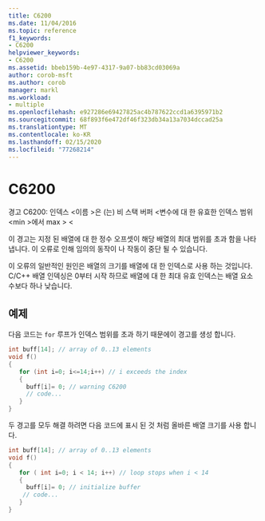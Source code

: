 ```yaml
---
title: C6200
ms.date: 11/04/2016
ms.topic: reference
f1_keywords:
- C6200
helpviewer_keywords:
- C6200
ms.assetid: bbeb159b-4e97-4317-9a07-bb83cd03069a
author: corob-msft
ms.author: corob
manager: markl
ms.workload:
- multiple
ms.openlocfilehash: e927286e69427825ac4b787622ccd1a6395971b2
ms.sourcegitcommit: 68f893f6e472df46f323db34a13a7034dccad25a
ms.translationtype: MT
ms.contentlocale: ko-KR
ms.lasthandoff: 02/15/2020
ms.locfileid: "77268214"
---
```

# <a name="c6200"></a>C6200
경고 C6200: 인덱스 \<이름 >은 (는) 비 스택 버퍼 \<변수에 대 한 유효한 인덱스 범위 \<min >에서 max > \<

 이 경고는 지정 된 배열에 대 한 정수 오프셋이 해당 배열의 최대 범위를 초과 함을 나타냅니다. 이 오류로 인해 임의의 동작이 나 작동이 중단 될 수 있습니다.

 이 오류의 일반적인 원인은 배열의 크기를 배열에 대 한 인덱스로 사용 하는 것입니다. C/C++ 배열 인덱싱은 0부터 시작 하므로 배열에 대 한 최대 유효 인덱스는 배열 요소 수보다 하나 낮습니다.

## <a name="example"></a>예제
 다음 코드는 `for` 루프가 인덱스 범위를 초과 하기 때문에이 경고를 생성 합니다.

```cpp
int buff[14]; // array of 0..13 elements
void f()
{
   for (int i=0; i<=14;i++) // i exceeds the index
   {
     buff[i]= 0; // warning C6200
     // code...
   }
}
```

 두 경고를 모두 해결 하려면 다음 코드에 표시 된 것 처럼 올바른 배열 크기를 사용 합니다.

```cpp
int buff[14]; // array of 0..13 elements
void f()
{
   for ( int i=0; i < 14; i++) // loop stops when i < 14
   {
     buff[i]= 0; // initialize buffer
    // code...
   }
}
```
